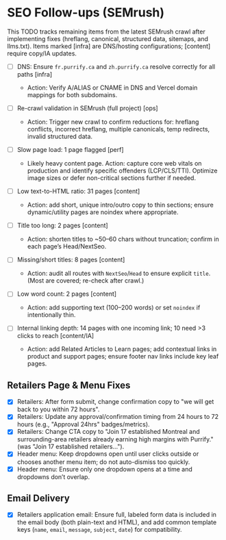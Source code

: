 # SEO Follow-ups (SEMrush)

This TODO tracks remaining items from the latest SEMrush crawl after implementing fixes (hreflang, canonical, structured data, sitemaps, and llms.txt). Items marked [infra] are DNS/hosting configurations; [content] require copy/IA updates.

- [ ] DNS: Ensure `fr.purrify.ca` and `zh.purrify.ca` resolve correctly for all paths [infra]
  - Action: Verify A/ALIAS or CNAME in DNS and Vercel domain mappings for both subdomains.

- [ ] Re-crawl validation in SEMrush (full project) [ops]
  - Action: Trigger new crawl to confirm reductions for: hreflang conflicts, incorrect hreflang, multiple canonicals, temp redirects, invalid structured data.

- [ ] Slow page load: 1 page flagged [perf]
  - Likely heavy content page. Action: capture core web vitals on production and identify specific offenders (LCP/CLS/TTI). Optimize image sizes or defer non-critical sections further if needed.

- [ ] Low text-to-HTML ratio: 31 pages [content]
  - Action: add short, unique intro/outro copy to thin sections; ensure dynamic/utility pages are noindex where appropriate.

- [ ] Title too long: 2 pages [content]
  - Action: shorten titles to ~50–60 chars without truncation; confirm in each page’s Head/NextSeo.

- [ ] Missing/short titles: 8 pages [content]
  - Action: audit all routes with `NextSeo`/`Head` to ensure explicit `title`. (Most are covered; re-check after crawl.)

- [ ] Low word count: 2 pages [content]
  - Action: add supporting text (100–200 words) or set `noindex` if intentionally thin.

- [ ] Internal linking depth: 14 pages with one incoming link; 10 need >3 clicks to reach [content/IA]
  - Action: add Related Articles to Learn pages; add contextual links in product and support pages; ensure footer nav links include key leaf pages.

## Retailers Page & Menu Fixes

- [x] Retailers: After form submit, change confirmation copy to "we will get back to you within 72 hours".
- [x] Retailers: Update any approval/confirmation timing from 24 hours to 72 hours (e.g., "Approval 24hrs" badges/metrics).
- [x] Retailers: Change CTA copy to "Join 17 established Montreal and surrounding-area retailers already earning high margins with Purrify." (was "Join 17 established retailers...").
- [x] Header menu: Keep dropdowns open until user clicks outside or chooses another menu item; do not auto-dismiss too quickly.
- [x] Header menu: Ensure only one dropdown opens at a time and dropdowns don’t overlap.

## Email Delivery

- [x] Retailers application email: Ensure full, labeled form data is included in the email body (both plain-text and HTML), and add common template keys (`name`, `email`, `message`, `subject`, `date`) for compatibility.
